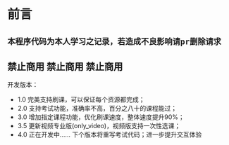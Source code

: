 前言
=========
`本程序代码为本人学习之记录，若造成不良影响请pr删除请求`
------
禁止商用 禁止商用 禁止商用
---------
开发版本：
- 1.0 完美支持刷课，可以保证每个资源都完成；
- 2.0 支持考试功能，准确率不高，百分之八十的课程能过；
- 3.0 增加指定课程功能，优化刷课速度，整体速度提升90%；
- 3.5 更新视频专业版(only_video)，视频版支持一次性选课；
- 4.0 正在开发中......
下个版本将重写考试代码；进一步提升交互体验

